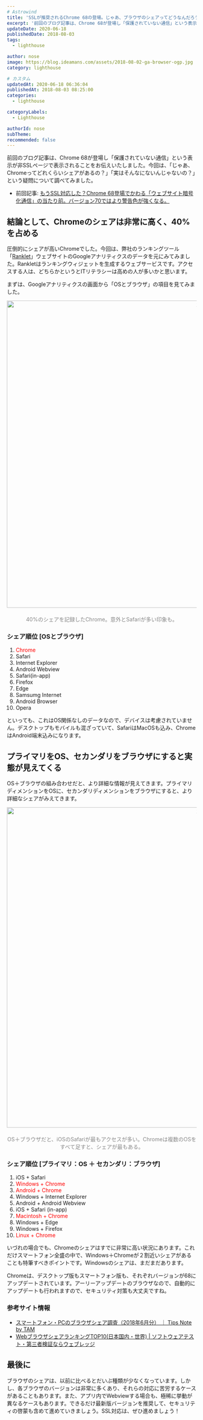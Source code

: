 ```yaml
---
# Astrowind
title: 'SSLが推奨されるChrome 68の登場。じゃあ、ブラウザのシェアってどうなんだろう？やっぱり多いのはChrome?'
excerpt: '前回のブログ記事は、Chrome 68が登場し「保護されていない通信」という表示...'
updateDate: 2020-06-18
publishedDate: 2018-08-03
tags: 
  - lighthouse

author: nose
image: https://blog.ideamans.com/assets/2018-08-02-ga-browser-ogp.jpg
category: lighthouse

# カスタム
updatedAt: 2020-06-18 06:36:04
publishedAt: 2018-08-03 08:25:00
categories: 
  - lighthouse

categoryLabels: 
  - Lighthouse

authorId: nose
subTheme: 
recommended: false
---
```


<p>前回のブログ記事は、Chrome 68が登場し「保護されていない通信」という表示が非SSLページで表示されることをお伝えいたしました。今回は、「じゃあ、Chromeってどれくらいシェアがあるの？」「実はそんなにないんじゃないの？」という疑問について調べてみました。</p>
<ul><li>前回記事: <a href="https://blog.ideamans.com/2018/08/chrome68.html" target="_blank">もうSSL対応した？Chrome 68登場でかわる「ウェブサイト暗号化通信」の当たり前。バージョン70ではより警告色が強くなる。</a></li></ul>
<h2>結論として、Chromeのシェアは非常に高く、40%を占める</h2>
<p>圧倒的にシェアが高いChromeでした。今回は、弊社のランキングツール「<a href="https://ranklet.com/" target="_blank">Ranklet</a>」ウェブサイトのGoogleアナリティクスのデータを元にみてみました。Rankletはランキングウィジェットを生成するウェブサービスです。アクセスする人は、どちらかというとITリテラシーは高めの人が多いかと思います。</p>
<p>まずは、Googleアナリティクスの画面から「OSとブラウザ」の項目を見てみました。</p>
<p style="text-align: center;"><img alt="2018-08-02-ga-browser-02.jpg" src="https://blog.ideamans.com/assets/2018-08-02-ga-browser-02.jpg" width="1200" height="813" class="mt-image-center" style="text-align: center; display: block; margin: 0 auto 20px;"><span style="color: #888888;">40%のシェアを記録したChrome。意外とSafariが多い印象も。</span></p>
<h3>シェア順位 [OSとブラウザ]</h3>
<ol><li><span style="color: #ff0000;">Chrome</span></li><li>Safari</li><li>Internet Explorer</li><li>Android Webview</li><li>Safari(in-app)</li><li>Firefox</li><li>Edge</li><li>Samsumg Internet</li><li>Android Browser</li><li>Opera</li></ol>
<p>といっても、これはOS関係なしのデータなので、デバイスは考慮されていません。デスクトップもモバイルも混ざっていて、SafariはMacOSも込み、ChromeはAndroid端末込みになります。</p>
<h2>プライマリをOS、セカンダリをブラウザにすると実態が見えてくる</h2>
<p>OS＋ブラウザの組み合わせだと、より詳細な情報が見えてきます。プライマリディメンションをOSに、セカンダリディメンションをブラウザにすると、より詳細なシェアがみえてきます。</p>
<p style="text-align: center;"><img alt="2018-08-02-ga-browser-03.jpg" src="https://blog.ideamans.com/assets/2018-08-02-ga-browser-03.jpg" width="1200" height="848" class="mt-image-center" style="text-align: center; display: block; margin: 0 auto 20px;"><span style="color: #888888;">OS＋ブラウザだと、iOSのSafariが最もアクセスが多い。Chromeは複数のOSをすべて足すと、シェアが最もある。</span></p>
<h3>シェア順位 [プライマリ：OS ＋ セカンダリ：ブラウザ]</h3>
<ol><li>iOS + Safari</li><li><span style="color: #ff0000;">Windows + Chrome</span></li><li><span style="color: #ff0000;">Android + Chrome</span></li><li>Windows + Internet Explorer</li><li>Android + Android Webview</li><li>iOS + Safari (in-app)</li><li><span style="color: #ff0000;">Macintosh + Chrome</span></li><li>Windows + Edge</li><li>Windows + Firefox</li><li><span style="color: #ff0000;">Linux + Chrome</span></li></ol>
<p>いづれの場合でも、Chromeのシェアはすでに非常に高い状況にあります。これだけスマートフォン全盛の中で、Windows＋Chromeが２割近いシェアがあることも特筆すべきポイントです。Windowsのシェアは、まだまだあります。</p>
<p>Chromeは、デスクトップ版もスマートフォン版も、それぞれバージョンが68にアップデートされています。アーリーアップデートのブラウザなので、自動的にアップデートも行われますので、セキュリティ対策も大丈夫ですね。</p>
<h3>参考サイト情報</h3>
<ul><li><a href="https://www.tam-tam.co.jp/tipsnote/others/post13405.html" target="_blank">スマートフォン・PCのブラウザシェア調査（2018年6月分） ｜ Tips Note by TAM</a></li><li><a href="https://webrage.jp/techblog/pc_browser_share/" target="_blank"><span>WebブラウザシェアランキングTOP10(日本国内・世界) | ソフトウェアテスト・第三者検証ならウェブレッジ</span></a></li></ul>
<h2>最後に</h2>
<p>ブラウザのシェアは、以前に比べるとだいぶ種類が少なくなっています。しかし、各ブラウザのバージョンは非常に多くあり、それらの対応に苦労するケースがあることもあります。また、アプリ内でWebviewする場合も、極稀に挙動が異なるケースもあります。できるだけ最新版バージョンを推奨して、セキュリティの啓蒙も含めて進めていきましょう。SSL対応は、ぜひ進めましょう！</p>
<p> </p>

